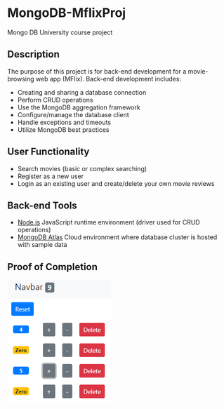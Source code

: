 # MongoDB-MflixProj
Mongo DB University course project

## Description
The purpose of this project is for back-end development for a movie-browsing web app (MFlix).
Back-end development includes:
- Creating and sharing a database connection
- Perform CRUD operations
- Use the MongoDB aggregation framework
- Configure/manage the database client
- Handle exceptions and timeouts
- Utilize MongoDB best practices

## User Functionality
- Search movies (basic or complex searching)
- Register as a new user
- Login as an existing user and create/delete your own movie reviews

## Back-end Tools
- [Node.js](https://nodejs.org/en/) JavaScript runtime environment (driver used for CRUD operations)
- [MongoDB Atlas](https://www.mongodb.com/cloud/atlas) Cloud environment where database cluster is hosted with sample data

## Proof of Completion
![Image of Cart](https://github.com/mchadds/React-Shopping-Cart-Patterns/blob/master/images/Cart.png)
